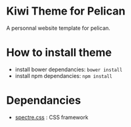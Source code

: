 # Kiwi Theme for Pelican

A personnal website template for pelican.

# How to install theme

- install bower dependancies: `bower install`
- install npm dependancies: `npm install`


# Dependancies

- [spectre.css](https://picturepan2.github.io/spectre/) : CSS framework
